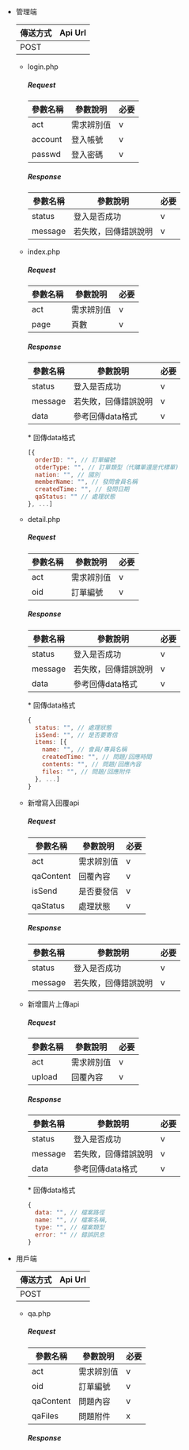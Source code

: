 + 管理端

  |傳送方式|Api Url|
  |---|---|
  |POST||

  + login.php

    ##### Request
    |參數名稱|參數說明|必要|
    |---|---|---|
    |act|需求辨別值|v|
    |account|登入帳號|v|
    |passwd|登入密碼|v|

    ##### Response

    |參數名稱|參數說明|必要|
    |---|---|---|
    |status|登入是否成功|v|
    |message|若失敗，回傳錯誤說明|v|

  + index.php

    ##### Request
    |參數名稱|參數說明|必要|
    |---|---|---|
    |act|需求辨別值|v|
    |page|頁數|v|

    ##### Response
    |參數名稱|參數說明|必要|
    |---|---|---|
    |status|登入是否成功|v|
    |message|若失敗，回傳錯誤說明|v|
    |data|參考回傳data格式|v|

    \* 回傳data格式
    ```javascript
    [{
      orderID: "", // 訂單編號
      otderType: "", // 訂單類型（代購單還是代標單)
      nation: "", // 國別
      memberName: "", // 發問會員名稱
      createdTime: "", // 發問日期
      qaStatus: "" // 處理狀態
    }, ...]
    ```

  + detail.php

    ##### Request
    |參數名稱|參數說明|必要|
    |---|---|---|
    |act|需求辨別值|v|
    |oid|訂單編號|v|

    ##### Response
    |參數名稱|參數說明|必要|
    |---|---|---|
    |status|登入是否成功|v|
    |message|若失敗，回傳錯誤說明|v|
    |data|參考回傳data格式|v|

    \* 回傳data格式
    ```javascript
    {
      status: "", // 處理狀態
      isSend: "", // 是否要寄信
      items: [{
        name: "", // 會員/專員名稱
        createdTime: "", // 問題/回應時間
        contents: "", // 問題/回應內容
        files: "", // 問題/回應附件
      }, ...]
    }
    ```
  
  + 新增寫入回覆api

    ##### Request
    |參數名稱|參數說明|必要|
    |---|---|---|
    |act|需求辨別值|v|
    |qaContent|回覆內容|v|
    |isSend|是否要發信|v|
    |qaStatus|處理狀態|v|

    ##### Response

    |參數名稱|參數說明|必要|
    |---|---|---|
    |status|登入是否成功|v|
    |message|若失敗，回傳錯誤說明|v|

  + 新增圖片上傳api

    ##### Request
    |參數名稱|參數說明|必要|
    |---|---|---|
    |act|需求辨別值|v|
    |upload|回覆內容|v|

    ##### Response

    |參數名稱|參數說明|必要|
    |---|---|---|
    |status|登入是否成功|v|
    |message|若失敗，回傳錯誤說明|v|
    |data|參考回傳data格式|v|

    \* 回傳data格式
    ```javascript
    {
      data: "", // 檔案路徑
      name: "", // 檔案名稱,
      type: "", // 檔案類型
      error: "" // 錯誤訊息
    }
    ```


+ 用戶端

  |傳送方式|Api Url|
  |---|---|
  |POST||

  + qa.php

    ##### Request
    |參數名稱|參數說明|必要|
    |---|---|---|
    |act|需求辨別值|v|
    |oid|訂單編號|v|
    |qaContent|問題內容|v|
    |qaFiles|問題附件|x|

    ##### Response